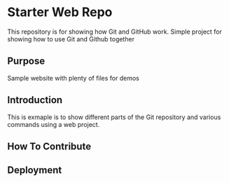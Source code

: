 # Starter Web Repo

This repository is for showing how Git and GitHub work. Simple project for showing how to use Git and Github together

## Purpose

Sample website with plenty of files for demos

## Introduction

This is exmaple is to show different parts of the Git repository and various commands using a web project.

## How To Contribute

## Deployment